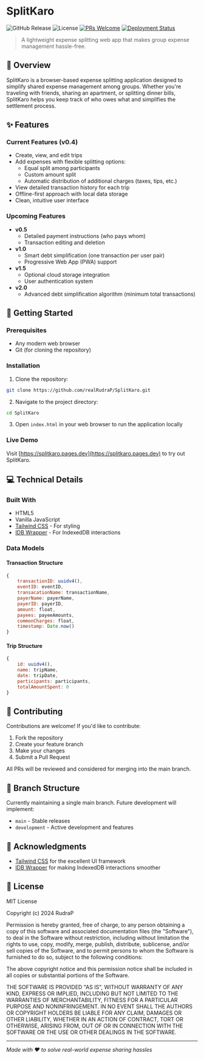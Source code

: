 # SplitKaro

![GitHub Release](https://img.shields.io/github/v/release/realRudraP/SplitKaro)
![License](https://img.shields.io/badge/license-MIT-yellow?style=flat)
[![PRs Welcome](https://img.shields.io/badge/PRs-welcome-brightgreen.svg?style=flat)](http://makeapullrequest.com)
[![Deployment Status](https://img.shields.io/badge/deployed-cloudflare-F38020)](https://splitkaro.pages.dev)

> A lightweight expense splitting web app that makes group expense management hassle-free.

## 🌟 Overview

SplitKaro is a browser-based expense splitting application designed to simplify shared expense management among groups. Whether you're traveling with friends, sharing an apartment, or splitting dinner bills, SplitKaro helps you keep track of who owes what and simplifies the settlement process.

## ✨ Features

### Current Features (v0.4)
- Create, view, and edit trips
- Add expenses with flexible splitting options:
  - Equal split among participants
  - Custom amount split
  - Automatic distribution of additional charges (taxes, tips, etc.)
- View detailed transaction history for each trip
- Offline-first approach with local data storage
- Clean, intuitive user interface

### Upcoming Features
- **v0.5**
  - Detailed payment instructions (who pays whom)
  - Transaction editing and deletion
- **v1.0**
  - Smart debt simplification (one transaction per user pair)
  - Progressive Web App (PWA) support
- **v1.5**
  - Optional cloud storage integration
  - User authentication system
- **v2.0**
  - Advanced debt simplification algorithm (minimum total transactions)
    

## 🚀 Getting Started

### Prerequisites
- Any modern web browser
- Git (for cloning the repository)

### Installation

1. Clone the repository:
```bash
git clone https://github.com/realRudraP/SplitKaro.git
```

2. Navigate to the project directory:
```bash
cd SplitKaro
```

3. Open `index.html` in your web browser to run the application locally

### Live Demo
Visit [https://splitkaro.pages.dev](https://splitkaro.pages.dev) to try out SplitKaro.

## 💻 Technical Details

### Built With
- HTML5
- Vanilla JavaScript
- [Tailwind CSS](https://tailwindcss.com/) - For styling
- [IDB Wrapper](https://github.com/jakearchibald/idb) - For IndexedDB interactions

### Data Models

#### Transaction Structure
```javascript
{
    transactionID: uuidv4(),
    eventID: eventID,
    transacationName: transactionName,
    payerName: payerName,
    payerID: payerID,
    amount: float,
    payees: payeeAmounts,
    commonCharges: float,
    timestamp: Date.now()
}
```

#### Trip Structure
```javascript
{
    id: uuidv4(),
    name: tripName,
    date: tripDate,
    participants: participants,
    totalAmountSpent: 0
}
```

## 🤝 Contributing

Contributions are welcome! If you'd like to contribute:

1. Fork the repository
2. Create your feature branch
3. Make your changes
4. Submit a Pull Request

All PRs will be reviewed and considered for merging into the main branch.

## 🌿 Branch Structure
Currently maintaining a single main branch. Future development will implement:
- `main` - Stable releases
- `development` - Active development and features

## 🙏 Acknowledgments

- [Tailwind CSS](https://tailwindcss.com/) for the excellent UI framework
- [IDB Wrapper](https://github.com/jakearchibald/idb) for making IndexedDB interactions smoother

## 📄 License

MIT License

Copyright (c) 2024 RudraP

Permission is hereby granted, free of charge, to any person obtaining a copy
of this software and associated documentation files (the "Software"), to deal
in the Software without restriction, including without limitation the rights
to use, copy, modify, merge, publish, distribute, sublicense, and/or sell
copies of the Software, and to permit persons to whom the Software is
furnished to do so, subject to the following conditions:

The above copyright notice and this permission notice shall be included in all
copies or substantial portions of the Software.

THE SOFTWARE IS PROVIDED "AS IS", WITHOUT WARRANTY OF ANY KIND, EXPRESS OR
IMPLIED, INCLUDING BUT NOT LIMITED TO THE WARRANTIES OF MERCHANTABILITY,
FITNESS FOR A PARTICULAR PURPOSE AND NONINFRINGEMENT. IN NO EVENT SHALL THE
AUTHORS OR COPYRIGHT HOLDERS BE LIABLE FOR ANY CLAIM, DAMAGES OR OTHER
LIABILITY, WHETHER IN AN ACTION OF CONTRACT, TORT OR OTHERWISE, ARISING FROM,
OUT OF OR IN CONNECTION WITH THE SOFTWARE OR THE USE OR OTHER DEALINGS IN THE
SOFTWARE.

---

*Made with ❤️ to solve real-world expense sharing hassles*

